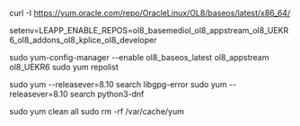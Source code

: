 curl -I https://yum.oracle.com/repo/OracleLinux/OL8/baseos/latest/x86_64/

setenv=LEAPP_ENABLE_REPOS=ol8_basemediol_ol8_appstream_ol8_UEKR6_ol8_addons_ol8_kplice_ol8_developer

sudo yum-config-manager --enable ol8_baseos_latest ol8_appstream ol8_UEKR6
sudo yum repolist

sudo yum --releasever=8.10 search libgpg-error
sudo yum --releasever=8.10 search python3-dnf


sudo yum clean all
sudo rm -rf /var/cache/yum


